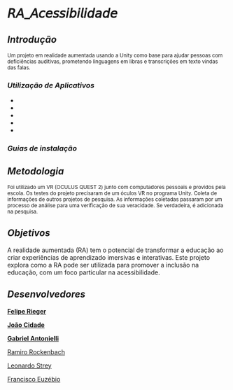 # 𝘙𝘈_𝘈𝘤𝘦𝘴𝘴𝘪𝘣𝘪𝘭𝘪𝘥𝘢𝘥𝘦

 ## *Introdução*
   <sub>Um projeto em realidade aumentada usando a Unity como base para ajudar pessoas com deficiências auditivas, prometendo linguagens em libras e transcrições em texto vindas das falas.</sub>

### *Utilização de Aplicativos*
-
-
-
-
-

### *Guias de instalação*

 ## *Metodologia*
   <sub>Foi utilizado um VR (OCULUS QUEST 2) junto com computadores pessoais e providos pela escola. 
Os testes do projeto precisaram de um óculos VR no programa Unity.
Coleta de informações de outros projetos de pesquisa.
As informações coletadas passaram por um processo de análise para uma verificação de sua veracidade. Se verdadeira, é adicionada na pesquisa.</sub>

 ## *Objetivos*
   A realidade aumentada (RA) tem o potencial de transformar a educação ao criar experiências de aprendizado imersivas e interativas. Este projeto explora como a RA pode ser utilizada para promover a inclusão na educação, com um foco particular na acessibilidade.</sub>
 
 ## *Desenvolvedores*
  [**Felipe Rieger**](https://github.com/LipeRieger#felipe-rieger---documentation)
  
  [**João Cidade**](https://github.com/joaocidade)
  
  [**Gabriel Antonielli**](https://github.com/TugaAntonielli)
  
  [Ramiro Rockenbach](https://github.com/ramirotr)

  [Leonardo Strey](https://github.com/LeonardoGStrey)

  [Francisco Euzébio](https://github.com/BatataDeCodigos)
